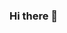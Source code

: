 ### Hi there 👋

<!--
**Celina-Fu/Celina-Fu** is a ✨ _special_ ✨ repository because its `README.md` (this file) appears on your GitHub profile.


- 😃 I'm excited to learn about quantum mechanics!
- 💯 Commited to the game.
- 💬 My Roman Empire is when someone told me A Quiet Place is a silent movie.
- 🤔 I’m looking for help with being a pro at Github.
- 📫 How to reach me: fuz28@mcmaster.ca
- 😄 Pronouns: She/Her
- ⚡ Fun fact: I thought LinkedIn invented this type of bio formatting, not Github!
-->
